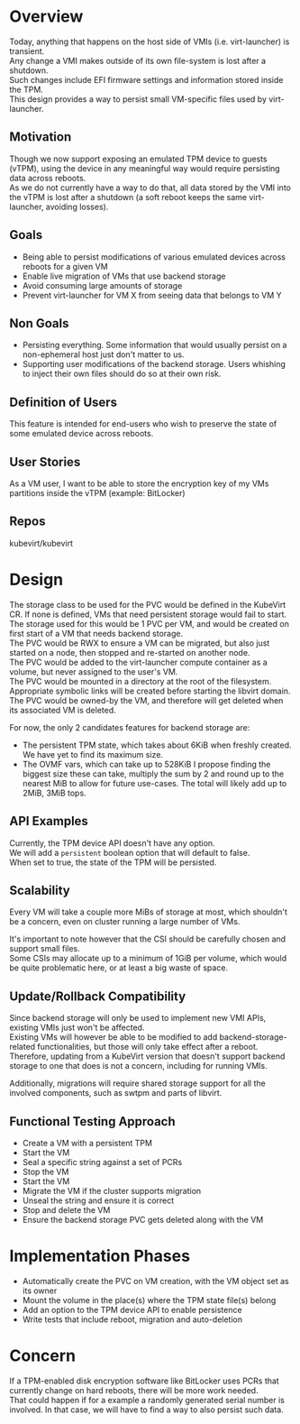 # Overview
Today, anything that happens on the host side of VMIs (i.e. virt-launcher) is transient.  
Any change a VMI makes outside of its own file-system is lost after a shutdown.  
Such changes include EFI firmware settings and information stored inside the TPM.  
This design provides a way to persist small VM-specific files used by virt-launcher.

## Motivation
Though we now support exposing an emulated TPM device to guests (vTPM), using the device in any meaningful way would require persisting data across reboots.  
As we do not currently have a way to do that, all data stored by the VMI into the vTPM is lost after a shutdown (a soft reboot keeps the same virt-launcher, avoiding losses).

## Goals
- Being able to persist modifications of various emulated devices across reboots for a given VM
- Enable live migration of VMs that use backend storage
- Avoid consuming large amounts of storage
- Prevent virt-launcher for VM X from seeing data that belongs to VM Y

## Non Goals
- Persisting everything. Some information that would usually persist on a non-ephemeral host just don't matter to us.
- Supporting user modifications of the backend storage. Users whishing to inject their own files should do so at their own risk.

## Definition of Users
This feature is intended for end-users who wish to preserve the state of some emulated device across reboots.

## User Stories
As a VM user, I want to be able to store the encryption key of my VMs partitions inside the vTPM (example: BitLocker)

## Repos
kubevirt/kubevirt

# Design
The storage class to be used for the PVC would be defined in the KubeVirt CR. If none is defined, VMs that need persistent storage would fail to start.  
The storage used for this would be 1 PVC per VM, and would be created on first start of a VM that needs backend storage.  
The PVC would be RWX to ensure a VM can be migrated, but also just started on a node, then stopped and re-started on another node.  
The PVC would be added to the virt-launcher compute container as a volume, but never assigned to the user's VM.  
The PVC would be mounted in a directory at the root of the filesystem. Appropriate symbolic links will be created before starting the libvirt domain.  
The PVC would be owned-by the VM, and therefore will get deleted when its associated VM is deleted.

For now, the only 2 candidates features for backend storage are:
- The persistent TPM state, which takes about 6KiB when freshly created. We have yet to find its maximum size.
- The OVMF vars, which can take up to 528KiB
I propose finding the biggest size these can take, multiply the sum by 2 and round up to the nearest MiB to allow for future use-cases.
The total will likely add up to 2MiB, 3MiB tops.

## API Examples
Currently, the TPM device API doesn't have any option.  
We will add a `persistent` boolean option that will default to false.  
When set to true, the state of the TPM will be persisted.

## Scalability
Every VM will take a couple more MiBs of storage at most, which shouldn't be a concern, even on cluster running a large number of VMs.  

It's important to note however that the CSI should be carefully chosen and support small files.  
Some CSIs may allocate up to a minimum of 1GiB per volume, which would be quite problematic here, or at least a big waste of space.

## Update/Rollback Compatibility
Since backend storage will only be used to implement new VMI APIs, existing VMIs just won't be affected.  
Existing VMs will however be able to be modified to add backend-storage-related functionalities, but those will only take effect after a reboot.
Therefore, updating from a KubeVirt version that doesn't support backend storage to one that does is not a concern, including for running VMIs.

Additionally, migrations will require shared storage support for all the involved components, such as swtpm and parts of libvirt.

## Functional Testing Approach
- Create a VM with a persistent TPM
- Start the VM
- Seal a specific string against a set of PCRs
- Stop the VM
- Start the VM
- Migrate the VM if the cluster supports migration
- Unseal the string and ensure it is correct
- Stop and delete the VM
- Ensure the backend storage PVC gets deleted along with the VM

# Implementation Phases
- Automatically create the PVC on VM creation, with the VM object set as its owner
- Mount the volume in the place(s) where the TPM state file(s) belong
- Add an option to the TPM device API to enable persistence
- Write tests that include reboot, migration and auto-deletion

# Concern
If a TPM-enabled disk encryption software like BitLocker uses PCRs that currently change on hard reboots, there will be more work needed.  
That could happen if for a example a randomly generated serial number is involved. In that case, we will have to find a way to also persist such data.
